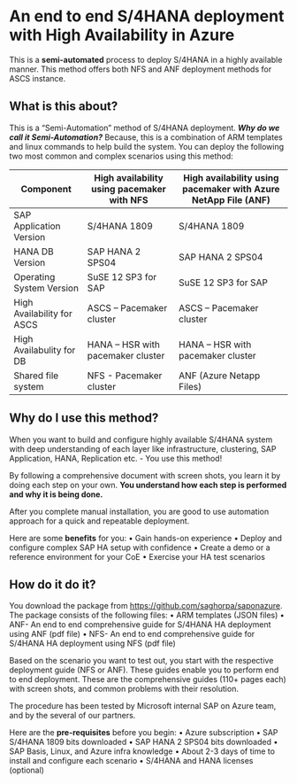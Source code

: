 # An end to end S/4HANA deployment with High Availability in Azure

This is a **semi-automated** process to deploy S/4HANA in a highly available manner. This method offers both NFS and ANF deployment methods for ASCS instance.

## What is this about?
This is a “Semi-Automation” method of S/4HANA deployment. ***Why do we call it Semi-Automation?*** Because, this is a combination of ARM templates and linux commands to help build the system.  You can deploy the following two most common and complex scenarios using this method:

| Component | High availability using pacemaker with NFS	| High availability using pacemaker with Azure NetApp File (ANF) |
| --- | --- | --- |
| SAP Application Version | S/4HANA 1809 | S/4HANA 1809 |
| HANA DB Version | SAP HANA 2 SPS04 | SAP HANA 2 SPS04 |
| Operating System Version | SuSE 12 SP3 for SAP | SuSE 12 SP3 for SAP |
| High Availability for ASCS | ASCS – Pacemaker cluster | ASCS – Pacemaker cluster |
| High Availabulity for DB | HANA – HSR with pacemaker cluster | HANA – HSR with pacemaker cluster |
| Shared file system | NFS - Pacemaker cluster	| ANF (Azure Netapp Files) |


## Why do I use this method?
When you want to build and configure highly available S/4HANA system with deep understanding of each layer like infrastructure, clustering, SAP Application, HANA, Replication etc. - You use this method!

By following a comprehensive document with screen shots, you learn it by doing each step on your own. **You understand how each step is performed and why it is being done.**

After you complete manual installation, you are good to use automation approach for a quick and repeatable deployment. 

Here are some **benefits** for you:
•	Gain hands-on experience 
•	Deploy and configure complex SAP HA setup with confidence
•	Create a demo or a reference environment for your CoE
•	Exercise your HA test scenarios

## How do it do it?
You download the package from https://github.com/saghorpa/saponazure. The package consists of the following files:
•	ARM templates (JSON files)
•	ANF- An end to end comprehensive guide for S/4HANA HA deployment using ANF (pdf file)
•	NFS- An end to end comprehensive guide for S/4HANA HA deployment using NFS (pdf file)

Based on the scenario you want to test out, you start with the respective deployment guide (NFS or ANF). These guides enable you to perform end to end deployment. These are the comprehensive guides (110+ pages each) with screen shots, and common problems with their resolution.

The procedure has been tested by Microsoft internal SAP on Azure team, and by the several of our partners.

Here are the **pre-requisites** before you begin:
•	Azure subscription 
•	SAP S/4HANA 1809 bits downloaded
•	SAP HANA 2 SPS04 bits downloaded
•	SAP Basis, Linux, and Azure infra knowledge
•	About 2-3 days of time to install and configure each scenario
•	S/4HANA and HANA licenses (optional)
